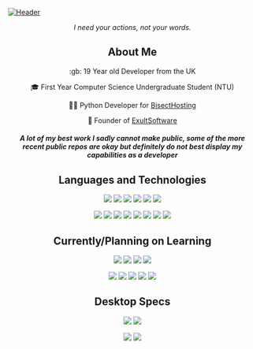 [![Header](https://github.com/ExHiraku/ExHiraku/blob/b871255ed89f971a5458e7a6155c7d710ba844c9/CurvedBanner.png "Header")](https://andeh.uk)

<p align="center"><i>I need your actions, not your words.</i></p>

<h2 align="center"> About Me </h2>

<p align="center"> :gb: 19 Year old Developer from the UK </p>
<p align="center"> 🎓 First Year Computer Science Undergraduate Student (NTU) </p>
<p align="center">👨‍💻 Python Developer for <a href="https://bisecthosting.com/Exult" target="_blank">BisectHosting</a> </p>
<p align="center"> 🤝 Founder of <a href="https://exultsoftware.com" target="_blank">ExultSoftware</a> </p>

<h4 align="center"><i> A lot of my best work I sadly cannot make public, some of the more recent public repos are okay but definitely do not best display my capabilities as a developer </i></h4>

<h2 align="center"> Languages and Technologies </h2>

<p align="center">
<img src="https://img.shields.io/badge/-Python-red?color=1c1c1f">
<img src="https://img.shields.io/badge/-Java-red?color=1c1c1f">
<img src="https://img.shields.io/badge/-HTML-red?color=1c1c1f">
<img src="https://img.shields.io/badge/-CSS-red?color=1c1c1f">
<img src="https://img.shields.io/badge/-SQL-red?color=1c1c1f">
<img src="https://img.shields.io/badge/-PHP-red?color=1c1c1f">
</p>

<p align="center">
<img src="https://img.shields.io/badge/-VSCode-red?color=da5657">
<img src="https://img.shields.io/badge/-IntelliJ IDEA-red?color=da5657">
<img src="https://img.shields.io/badge/-Git-red?color=da5657">
<img src="https://img.shields.io/badge/-PostgreSQL-red?color=da5657">
<img src="https://img.shields.io/badge/-MySQL-red?color=da5657">
<img src="https://img.shields.io/badge/-Ubuntu-red?color=da5657">
<img src="https://img.shields.io/badge/-NGINX-red?color=da5657">
  <img src="https://img.shields.io/badge/-Firebase-red?color=da5657">
</p>

<h2 align="center"> Currently/Planning on Learning </h2>

<p align="center">
<img src="https://img.shields.io/badge/-JavaScript-red?color=1c1c1f">
<img src="https://img.shields.io/badge/-C++-red?color=1c1c1f">
<img src="https://img.shields.io/badge/-Go-red?color=1c1c1f">
<img src="https://img.shields.io/badge/-Rust-red?color=1c1c1f">
</p>

<p align="center">
<img src="https://img.shields.io/badge/-AJAX-red?color=da5657">
<img src="https://img.shields.io/badge/-Docker-red?color=da5657">
<img src="https://img.shields.io/badge/-React-red?color=da5657">
  <img src="https://img.shields.io/badge/-Vue-red?color=da5657">
<img src="https://img.shields.io/badge/-Figma-red?color=da5657">
</p>

<h2 align="center"> Desktop Specs </h2>

<p align="center">
<img src="https://img.shields.io/badge/CPU-AMD Ryzen 5 5600X-red?color=da5657&labelColor=1c1c1f">
<img src="https://img.shields.io/badge/Motherboard-Gigabyte B550 Aorus Elite AX V2-red?color=da5657&labelColor=1c1c1f">
</p>

<p align="center">
<img src="https://img.shields.io/badge/RAM-32GB 3600MHz-red?color=da5657&labelColor=1c1c1f">
<img src="https://img.shields.io/badge/GPU-AMD Radeon 6650XT 8GB-red?color=da5657&labelColor=1c1c1f">
</p>

<!--<h2 align="center"> GitHub Stats </h2>


<p align="center">
<img src="https://github-readme-stats.vercel.app/api?username=ExHiraku&show_icons=true&count_private=true&bg_color=1c1c1f&title_color=da5657&text_color=da5657&icon_color=da5657&border_color=da5657">
<img src="https://github-readme-stats.vercel.app/api/top-langs/?username=ExHiraku&layout=compact&bg_color=1c1c1f&title_color=da5657&text_color=da5657&icon_color=da5657&border_color=da5657")>
</p>-->
